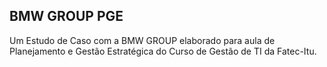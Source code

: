 ## BMW GROUP PGE
 Um Estudo de Caso com a BMW GROUP elaborado para aula de Planejamento e Gestão Estratégica do Curso de Gestão de TI da Fatec-Itu.